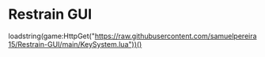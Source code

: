 # Restrain GUI
loadstring(game:HttpGet("https://raw.githubusercontent.com/samuelpereira15/Restrain-GUI/main/KeySystem.lua"))()